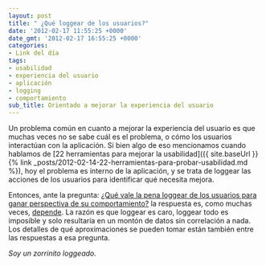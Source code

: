 ```yaml
---
layout: post
title: " ¿Qué loggear de los usuarios?"
date: '2012-02-17 11:55:25 +0000'
date_gmt: '2012-02-17 16:55:25 +0000'
categories:
- Link del día
tags:
- usabilidad
- experiencia del usuario
- aplicación
- logging
- comportamiento
sub_title: Orientado a mejorar la experiencia del usuario
---
```


Un problema común en cuanto a mejorar la experiencia del usuario es que muchas veces no se sabe cuál es el problema, o cómo los usuarios interactúan con la aplicación. Si bien algo de eso mencionamos cuando hablamos de [22 herramientas para mejorar la usabilidad]({{ site.baseUrl }}{% link _posts/2012-02-14-22-herramientas-para-probar-usabilidad.md %}), hoy el problema es interno de la aplicación, y se trata de loggear las acciones de los usuarios para identificar qué necesita mejora.

Entonces, ante la pregunta: [ ¿Qué vale la pena loggear de los usuarios para ganar perspectiva de su comportamiento?](http://ux.stackexchange.com/questions/17026/which-users-actions-are-worth-logging-to-gain-better-perspective-on-their-behav) la respuesta es, como muchas veces, [depende](http://ux.stackexchange.com/a/17029/8702). La razón es que loggear es caro, loggear todo es imposible y solo resultaría en un montón de datos sin correlación a nada. Los detalles de qué aproximaciones se pueden tomar están también entre las respuestas a esa pregunta.

_Soy un zorrinito loggeado._
